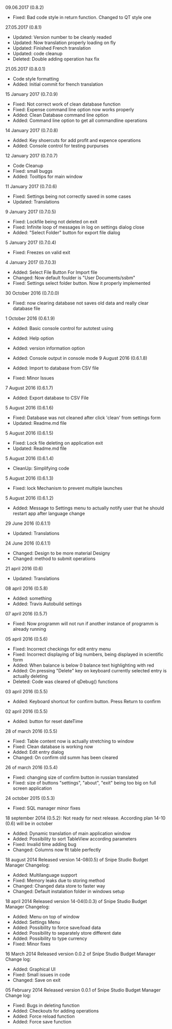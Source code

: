 09.06.2017 (0.8.2)
* Fixed: Bad code style in return function. Changed to QT style one

27.05.2017 (0.8.1)
* Updated: Version number to be cleanly readed
* Updated: Now translation properly loading on fly
* Updated: Finished French translation
* Updated: code cleanup
* Deleted: Double adding operation hax fix

21.05.2017 (0.8.0.1)
* Code style formatting
* Added: Initial commit for french translation

15 January 2017 (0.7.0.9)

* Fixed: Not correct work of clean database function
* Fixed: Expense command line option now works properly
* Added: Clean Database command line option
* Added: Command line option to get all commandline operations

14 January 2017 (0.7.0.8)

* Added: Key shoercuts for add profit and expence operations
* Added: Console control for testing purpurses

12 January 2017 (0.7.0.7)

* Code Cleanup
* Fixed: small buggs
* Added: Tooltips for main window

11 January 2017 (0.7.0.6)

* Fixed: Settings being not correctly saved in some cases
* Updated: Translations

9 January 2017 (0.7.0.5)

* Fixed: Lockfile being not deleted on exit
* Fixed: Infinite loop of messages in log on settings dialog close
* Added: "Select Folder" button for export file dialog

5 January 2017 (0.7.0.4)
* Fixed: Freezes on valid exit

4 January 2017 (0.7.0.3)

* Added: Select File Button For Import file
* Changed: Now default foulder is "User Documents/ssbm"
* Fixed: Settings select folder button. Now it properly implemented

30 October 2016 (0.7.0.0)

* Fixed: now clearing database not saves old data and really clear database file

1 October 2016 (0.6.1.9)

* Added: Basic console control for autotest using
* Added: Help option
* Added: version information option
* Added: Console output in console mode
9 August 2016 (0.6.1.8)

* Added: Import to database from CSV file
* Fixed: Minor Issues

7 August 2016 (0.6.1.7)

* Added: Export database to CSV File

5 August 2016 (0.6.1.6)

* Fixed: Database was not cleaned after click 'clean' from settings form
* Updated: Readme.md file

5 August 2016 (0.6.1.5)

* Fixed: Lock file deleting on application exit
* Updated: Readme.md file

5 August 2016 (0.6.1.4)

* CleanUp: Simplifying code


5 August 2016 (0.6.1.3)

* Fixed: lock Mechanism to prevent multiple launches

5 August 2016 (0.6.1.2)

* Added: Message to Settings menu to actually notify user that he should restart app after language change

29 June 2016 (0.6.1.1)

* Updated: Translations

24 June 2016 (0.6.1.1)

* Changed: Design to be more material Designy
* Changed: method to submit operations


21 april 2016 (0.6)

* Updated: Translations

08 april 2016 (0.5.8)
* Added: something
* Added: Travis Autobuild settings

07 april 2016 (0.5.7)
* Fixed: Now programm will not run if another instance of programm is already running 

05 april 2016 (0.5.6)

* Fixed: Incorrect checkings for edit entry menu
* Fixed: Incorrect displaying of big numbers, being displayed in scientific form
* Added: When balance is below 0 balance text highlighting with red
* Added: On pressing "Delete" key on keyboard currently selected entry is actually deleting
* Deleted: Code was cleared of qDebug() functions

03 april 2016 (0.5.5)

* Added: Keyboard shortcut for confirm button. Press Return to confirm

02 april 2016 (0.5.5)

* Added: button for reset dateTime

28 of march 2016 (0.5.5)

* Fixed: Table content now is actually stretching to window
* Fixed: Clean database is working now
* Added: Edit entry dialog
* Changed: On confirm old summ has been cleared

26 of march 2016 (0.5.4)

* Fixed: changing size of confirm button in russian translated
* Fixed: size of buttons "settings", "about", "exit" being too big on full
screen application

24 october 2015 (0.5.3)

* Fixed:       SQL manager minor fixes

18 september 2014 (0.5.2):
        Not ready for next release. According plan 14-10 (0.6) will be in october
* Added:        Dynamic translation of main application window
* Added:        Possibility to sort TableView according parameters
* Fixed:        Invalid time adding bug
* Changed:      Columns now fit table perfectly

18 august 2014
        Released version 14-08(0.5) of Snipe Studio Budget Manager
        Changelog:
* Added: 	Multilanguage support
* Fixed: 	Memory leaks due to storing method
* Changed: 	Changed data store to faster way
* Changed: 	Default instalation folder in windows setup

18 april 2014
        Released version 14-04(0.0.3) of Snipe Studio Budget Manager
        Changelog:
* Added:        Menu on top of window
* Added:        Settings Menu
* Added:        Possibility to force save/load data
* Added:        Possibility to separately store different date
* Added:        Possibility to type currency
* Fixed:        Minor fixes

16 March 2014
        Released version 0.0.2 of Snipe Studio Budget Manager
        Change log:
* Added:	Graphical UI
* Fixed: 	Small issues in code
* Changed:	Save on exit

05 February 2014
        Released version 0.0.1 of Snipe Studio Budget Manager
        Change log:
* Fixed:	Bugs in deleting function
* Added:	Checkouts for adding operations
* Added:	Force reload function
* Added:	Force save function

